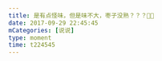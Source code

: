 ```yaml
---
title: 是有点怪味，但是味不大，枣子没熟？？？🤔🤔
date: 2017-09-29 22:45:45
mCategories: [说说]
type: moment
time: t224545
---
```


<div id="pics-20170929224545"></div>

<script src="/lib/moment/pics.js"></script>
<script>
var data = [
    {"link": "2017-09-29_000000.jpeg", "type": "shuoshuo"}
];
picsRender(data, "pics-20170929224545");
</script>
